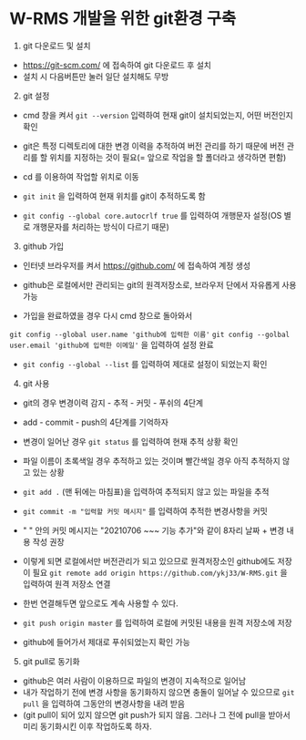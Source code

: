 # W-RMS 개발을 위한 git환경 구축


1. git 다운로드 및 설치
- https://git-scm.com/ 에 접속하여 git 다운로드 후 설치
- 설치 시 다음버튼만 눌러 일단 설치해도 무방


2. git 설정
- cmd 창을 켜서
`git --version`
입력하여 현재 git이 설치되었는지, 어떤 버전인지 확인

- git은 특정 디렉토리에 대한 변경 이력을 추적하여 버전 관리를 하기 때문에 버전 관리를 할 위치를 지정하는 것이 필요(= 앞으로 작업을 할 폴더라고 생각하면 편함)

- cd 를 이용하여 작업할 위치로 이동

- `git init`
을 입력하여 현재 위치를 git이 추적하도록 함

- `git config --global core.autocrlf true`
를 입력하여 개행문자 설정(OS 별로 개행문자를 처리하는 방식이 다르기 때문)

3. github 가입
- 인터넷 브라우저를 켜서 https://github.com/ 에 접속하여 계정 생성
- github은 로컬에서만 관리되는 git의 원격저장소로, 브라우저 단에서 자유롭게 사용가능

- 가입을 완료하였을 경우 다시 cmd 창으로 돌아와서

`git config --global user.name 'github에 입력한 이름'`
`git config --golbal user.email 'github에 입력한 이메일'`
을 입력하여 설정 완료

- `git config --global --list`
를 입력하여 제대로 설정이 되었는지 확인


4. git 사용
- git의 경우 변경이력 감지 - 추적 - 커밋 - 푸쉬의 4단계
- add - commit - push의 4단계를 기억하자

- 변경이 일어난 경우 
`git status`
를 입력하여 현재 추적 상황 확인
- 파일 이름이 초록색일 경우 추적하고 있는 것이며 빨간색일 경우 아직 추적하지 않고 있는 상황

- `git add .`
(맨 뒤에는 마침표)을 입력하여 추적되지 않고 있는 파일을 추적

- `git commit -m "입력할 커밋 메시지"`
를 입력하여 추적한 변경사항을 커밋
- " " 안의 커밋 메시지는 "20210706 ~~~ 기능 추가"와 같이 8자리 날짜 + 변경 내용 작성 권장

- 이렇게 되면 로컬에서만 버전관리가 되고 있으므로 원격저장소인 github에도 저장이 필요
`git remote add origin https://github.com/ykj33/W-RMS.git`
을 입력하여 원격 저장소 연결
- 한번 연결해두면 앞으로도 계속 사용할 수 있다.

- `git push origin master`
를 입력하여 로컬에 커밋된 내용을 원격 저장소에 저장

- github에 들어가서 제대로 푸쉬되었는지 확인 가능

5. git pull로 동기화
- github은 여러 사람이 이용하므로 파일의 변경이 지속적으로 일어남
- 내가 작업하기 전에 변경 사항을 동기화하지 않으면 충돌이 일어날 수 있으므로
`git pull`
을 입력하여 그동안의 변경사항을 내려 받음
- (git pull이 되어 있지 않으면 git push가 되지 않음. 그러나 그 전에 pull을 받아서 미리 동기화시킨 이후 작업하도록 하자.

